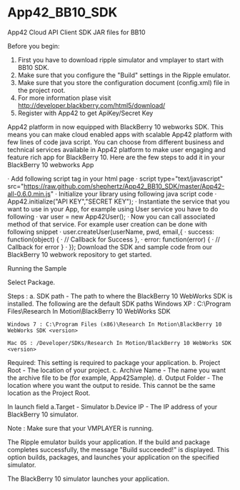 App42_BB10_SDK
====================

App42 Cloud API Client SDK JAR files for BB10 

Before you begin:
1. First you have to download ripple simulator and vmplayer to start with BB10 SDK.
2. Make sure that you configure the "Build" settings in the Ripple emulator.
3. Make sure that you store the configuration document (config.xml) file in the project root. 
4. For more information plase visit http://developer.blackberry.com/html5/download/
5. Register with App42 to get ApiKey/Secret Key

App42 platform in now equipped with BlackBerry 10 webworks SDK. This means you can make cloud enabled apps with scalable App42 platform with few lines of code java script. You can choose from different business and technical services available in App42 platform to make user engaging and feature rich app for BlackBerry 10.
Here are the few steps to add it in your BlackBerry 10 webworks App

· Add following script tag in your html page
· script type="text/javascript" src="https://raw.github.com/shephertz/App42_BB10_SDK/master/App42-all-0.6.0.min.js"
· Initialize your library using following java script code
· App42.initialize("API KEY","SECRET KEY");
· Instantiate the service that you want to use in your App, for example using User service you have to do following
· var user  = new App42User();
· Now you can call associated method of that service. For example user creation can be done with following snippet
·    user.createUser(userName, pwd, email,{
·       success: function(object) {
·          // Callback for Success },
·        error: function(error) {
·          // Callback for error }
·      });
Download the SDK and sample code from our BlackBerry 10 webwork repository to get started.

Running the Sample

Select Package.

Steps : 
	a. SDK path - The path to where the BlackBerry 10 WebWorks SDK is installed. The following are the default SDK paths
	Windows XP : C:\Program Files\Research In Motion\BlackBerry 10 WebWorks SDK <version>
	
	Windows 7 : C:\Program Files (x86)\Research In Motion\BlackBerry 10 WebWorks SDK <version>
	
	Mac OS : /Developer/SDKs/Research In Motion/BlackBerry 10 WebWorks SDK <version>

Required: This setting is required to package your application.
	b. Project Root - The location of your project. 
	c. Archive Name - The name you want the archive file to be (for example, App42Sample).
	d. Output Folder - The location where you want the output to reside. This cannot be the same location as the Project Root.

In launch field
	a.Target - Simulator
	b.Device IP -  The IP address of your BlackBerry 10 simulator.

Note : Make sure that your VMPLAYER is running.
	
The Ripple emulator builds your application. If the build and package completes successfully, the message "Build succeeded!" is displayed.
This option builds, packages, and launches your application on the specified simulator.

The BlackBerry 10 simulator launches your application.
 
	
